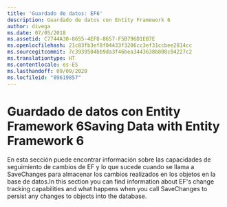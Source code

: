 ```yaml
---
title: 'Guardado de datos: EF6'
description: Guardado de datos con Entity Framework 6
author: divega
ms.date: 07/05/2018
ms.assetid: C7744A30-8655-4EF8-8657-F5B796D1EB7E
ms.openlocfilehash: 21c83fb3ef8f04433f3206cc3ef31ccbee2814cc
ms.sourcegitcommit: 7c3939504bb9da3f46bea3443638b808c04227c2
ms.translationtype: HT
ms.contentlocale: es-ES
ms.lasthandoff: 09/09/2020
ms.locfileid: "89619857"
---
```

# <a name="saving-data-with-entity-framework-6"></a><span data-ttu-id="78adb-103">Guardado de datos con Entity Framework 6</span><span class="sxs-lookup"><span data-stu-id="78adb-103">Saving Data with Entity Framework 6</span></span>

<span data-ttu-id="78adb-104">En esta sección puede encontrar información sobre las capacidades de seguimiento de cambios de EF y lo que sucede cuando se llama a SaveChanges para almacenar los cambios realizados en los objetos en la base de datos.</span><span class="sxs-lookup"><span data-stu-id="78adb-104">In this section you can find information about EF's change tracking capabilities and what happens when you call SaveChanges to persist any changes to objects into the database.</span></span>
